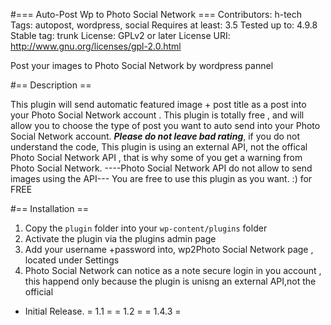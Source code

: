 
#=== Auto-Post Wp to Photo Social Network ===
Contributors: h-tech
Tags: autopost, wordpress, social
Requires at least: 3.5
Tested up to: 4.9.8
Stable tag: trunk
License: GPLv2 or later
License URI: http://www.gnu.org/licenses/gpl-2.0.html

Post your images to Photo Social Network by wordpress pannel

#== Description ==

This plugin will send automatic featured image + post title as a post into your Photo Social Network account .
This plugin is totally free , and will allow you to choose the type of post you want to auto send  into your Photo Social Network account.
***Please do not leave bad rating***, if you do not understand the code, This plugin is using an external API, not the offical Photo Social Network API ,
 that is why some of you get a warning from Photo Social Network.
 ----Photo Social Network API do not allow to send images using the API---
 You are free to use this plugin as you want. :) for FREE




#== Installation ==

1. Copy the `plugin` folder into your `wp-content/plugins` folder
2. Activate the plugin via the plugins admin page
3. Add your username +password into, wp2Photo Social Network page , located under Settings
4. Photo Social Network can notice as a note secure login in you account , this happend only because the plugin is unisng an external API,not the official

* Initial Release.
= 1.1 =
= 1.2 =
= 1.4.3 =
